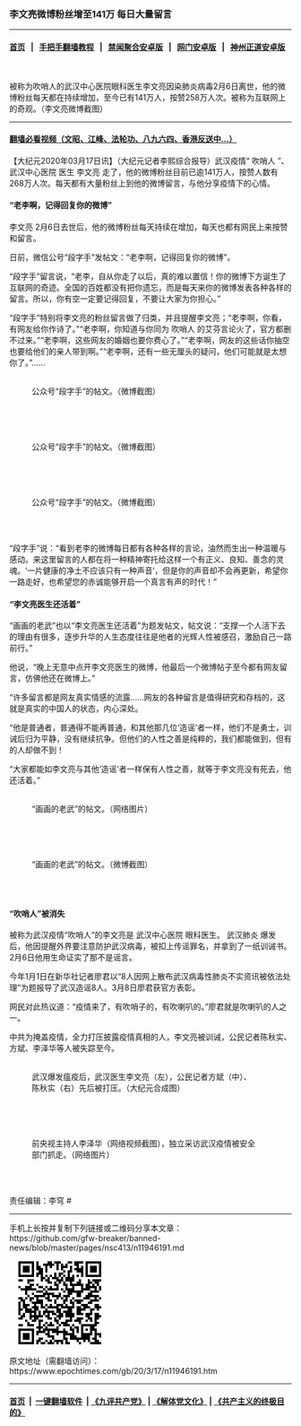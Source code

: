 ### 李文亮微博粉丝增至141万 每日大量留言
------------------------

#### [首页](https://github.com/gfw-breaker/banned-news/blob/master/README.md) &nbsp;&nbsp;|&nbsp;&nbsp; [手把手翻墙教程](https://github.com/gfw-breaker/guides/wiki) &nbsp;&nbsp;|&nbsp;&nbsp; [禁闻聚合安卓版](https://github.com/gfw-breaker/bn-android) &nbsp;&nbsp;|&nbsp;&nbsp; [网门安卓版](https://github.com/oGate2/oGate) &nbsp;&nbsp;|&nbsp;&nbsp; [神州正道安卓版](https://github.com/SzzdOgate/update) 



<div><img alt="" class="aligncenter wp-post-image" src="https://i.epochtimes.com/assets/uploads/2020/03/bebdceaf1bf0027e11d330e7c54aca99-600x400.jpg"/>
<div class="red16 caption">
 <p>
  被称为吹哨人的武汉中心医院眼科医生李文亮因染肺炎病毒2月6日离世，他的微博粉丝每天都在持续增加，至今已有141万人，按赞258万人次。被称为互联网上的奇观。（李文亮微博截图）
 </p>
</div>
</div><hr/>

#### [翻墙必看视频（文昭、江峰、法轮功、八九六四、香港反送中...）](https://github.com/gfw-breaker/banned-news/blob/master/pages/link3.md)

<div><p>
 【大纪元2020年03月17日讯】（大纪元记者李熙综合报导）武汉疫情“
 <ok href="https://www.epochtimes.com/gb/tag/%E5%90%B9%E5%93%A8%E4%BA%BA.html">
  吹哨人
 </ok>
 ”、
 <ok href="https://www.epochtimes.com/gb/tag/%E6%AD%A6%E6%B1%89%E4%B8%AD%E5%BF%83%E5%8C%BB%E9%99%A2.html">
  武汉中心医院
 </ok>
 医生
 <ok href="https://www.epochtimes.com/gb/tag/%E6%9D%8E%E6%96%87%E4%BA%AE.html">
  李文亮
 </ok>
 走了，他的微博粉丝目前已逾141万人，按赞人数有268万人次。每天都有大量粉丝上到他的微博留言，与他分享疫情下的心情。
</p>
<h4>
 “老李啊，记得回复你的微博”
</h4>
<p>
 <ok href="https://www.epochtimes.com/gb/tag/%E6%9D%8E%E6%96%87%E4%BA%AE.html">
  李文亮
 </ok>
 2月6日去世后，他的微博粉丝每天持续在增加，每天也都有网民上来按赞和留言。
</p>
<p>
 日前，微信公号“段字手”发帖文：“老李啊，记得回复你的微博”。
</p>
<p>
 “段字手”留言说，“老李，自从你走了以后，真的难以置信！你的微博下方诞生了互联网的奇迹。全国的百姓都没有把你遗忘，而是每天来你的微博发表各种各样的留言。所以，你有空一定要记得回复，不要让大家为你担心。”
</p>
<p>
 “段字手”特别将李文亮的粉丝留言做了归类，并且提醒李文亮；“老李啊，你看，有网友给你作诗了。”“老李啊，你知道与你同为
 <ok href="https://www.epochtimes.com/gb/tag/%E5%90%B9%E5%93%A8%E4%BA%BA.html">
  吹哨人
 </ok>
 的艾芬言论火了，官方都删不过来。”“老李啊，这些网友的婚姻也要你费心了。”“老李啊，网友的这些话你抽空也要给他们的亲人带到啊。”“老李啊，还有一些无厘头的疑问，他们可能就是太想你了。”……
</p>
<figure class="wp-caption aligncenter" id="attachment_11946257" style="width: 349px">
 <ok href="http://i.epochtimes.com/assets/uploads/2020/03/S__1433606.jpg">
  <img alt="" class="wp-image-11946257" src="http://i.epochtimes.com/assets/uploads/2020/03/S__1433606-450x450.jpg"/>
 </ok>
 <br/><figcaption class="wp-caption-text">
  公众号“段字手”的帖文。（微博截图）
 </figcaption><br/>
</figure><br/>
<figure class="wp-caption aligncenter" id="attachment_11946263" style="width: 364px">
 <ok href="http://i.epochtimes.com/assets/uploads/2020/03/S__1433605.jpg">
  <img alt="" class="wp-image-11946263" src="http://i.epochtimes.com/assets/uploads/2020/03/S__1433605-450x450.jpg"/>
 </ok>
 <br/><figcaption class="wp-caption-text">
  公众号“段字手”的帖文。（微博截图）
 </figcaption><br/>
</figure><br/>
<figure class="wp-caption aligncenter" id="attachment_11946264" style="width: 353px">
 <ok href="http://i.epochtimes.com/assets/uploads/2020/03/S__1433603.jpg">
  <img alt="" class="wp-image-11946264" src="http://i.epochtimes.com/assets/uploads/2020/03/S__1433603-450x450.jpg"/>
 </ok>
 <br/><figcaption class="wp-caption-text">
  公众号“段字手”的帖文。（微博截图）
 </figcaption><br/>
</figure><br/>
<p>
 “段字手”说：“看到老李的微博每日都有各种各样的言论，油然而生出一种温暖与感动。来这里留言的人都在将一种精神寄托给这样一个有正义、良知、善念的灵魂。‘一片健康的净土不应该只有一种声音’，但是你的声音却不会再更新，希望你一路走好，也希望您的赤诚能够开启一个真言有声的时代！”
</p>
<h4>
 “李文亮医生还活着”
</h4>
<p>
 “画画的老武”也以“李文亮医生还活着”为题发帖文，帖文说：“支撑一个人活下去的理由有很多，逐步升华的人生态度往往是他者的光辉人性被感召，激励自己一路前行。”
</p>
<p>
 他说，“晚上无意中点开李文亮医生的微博，他最后一个微博帖子至今都有网友留言，仿佛他还在微博上。”
</p>
<p>
 “许多留言都是网友真实情感的流露……网友的各种留言是值得研究和存档的，这就是真实的中国人的状态，内心深处。
</p>
<p>
 “他是普通者，普通得不能再普通，和其他那几位‘造谣’者一样，他们不是勇士，训诫后归为平静，没有继续抗争。但他们的人性之善是纯粹的，我们都能做到，但有的人却做不到！
</p>
<p>
 “大家都能如李文亮与其他‘造谣’者一样保有人性之善，就等于李文亮没有死去，他还活着。”
</p>
<figure class="wp-caption aligncenter" id="attachment_11946272" style="width: 331px">
 <ok href="http://i.epochtimes.com/assets/uploads/2020/03/1-20.jpg">
  <img alt="" class="wp-image-11946272" src="http://i.epochtimes.com/assets/uploads/2020/03/1-20-450x345.jpg"/>
 </ok>
 <br/><figcaption class="wp-caption-text">
  “画画的老武”的帖文。（网络图片）
 </figcaption><br/>
</figure><br/>
<figure class="wp-caption aligncenter" id="attachment_11946270" style="width: 356px">
 <ok href="http://i.epochtimes.com/assets/uploads/2020/03/S__1433602.jpg">
  <img alt="" class="wp-image-11946270" src="http://i.epochtimes.com/assets/uploads/2020/03/S__1433602-450x450.jpg"/>
 </ok>
 <br/><figcaption class="wp-caption-text">
  “画画的老武”的帖文。（微博截图）
 </figcaption><br/>
</figure><br/>
<h4>
 “吹哨人”被消失
</h4>
<p>
 被称为武汉疫情“吹哨人”的李文亮是
 <ok href="https://www.epochtimes.com/gb/tag/%E6%AD%A6%E6%B1%89%E4%B8%AD%E5%BF%83%E5%8C%BB%E9%99%A2.html">
  武汉中心医院
 </ok>
 眼科医生。
 <ok href="https://www.epochtimes.com/gb/tag/%E6%AD%A6%E6%B1%89%E8%82%BA%E7%82%8E.html">
  武汉肺炎
 </ok>
 爆发后，他因提醒外界要注意防护武汉病毒，被扣上传谣罪名，并拿到了一纸训诫书。2月6日他用生命证实了那不是谣言。
</p>
<p>
 今年1月1日在新华社记者廖君以“8人因网上散布武汉病毒性肺炎不实资讯被依法处理”为题报导了武汉造谣8人。3月8日廖君获官方表彰。
</p>
<p>
 网民对此热议道：“疫情来了，有吹哨子的，有吹喇叭的。”廖君就是吹喇叭的人之一。
</p>
<p>
 中共为掩盖疫情，全力打压披露疫情真相的人，李文亮被训诫，公民记者陈秋实、方斌、李泽华等人被失踪至今。
</p>
<figure class="wp-caption aligncenter" id="attachment_11859703" style="width: 399px">
 <ok href="http://i.epochtimes.com/assets/uploads/2020/02/305c02a7ec3daf646442b9e216a4036b.jpg">
  <img alt="" class="wp-image-11859703" src="http://i.epochtimes.com/assets/uploads/2020/02/305c02a7ec3daf646442b9e216a4036b-450x338.jpg"/>
 </ok>
 <br/><figcaption class="wp-caption-text">
  武汉爆发瘟疫后，武汉医生李文亮（左），公民记者方斌（中）、陈秋实（右）先后被打压。（大纪元合成图）
 </figcaption><br/>
</figure><br/>
<figure class="wp-caption aligncenter" id="attachment_11915211" style="width: 404px">
 <ok href="http://i.epochtimes.com/assets/uploads/2020/03/2020-3-4-coronavirus-report_10.jpg">
  <img alt="" class="wp-image-11915211" src="http://i.epochtimes.com/assets/uploads/2020/03/2020-3-4-coronavirus-report_10-450x253.jpg"/>
 </ok>
 <br/><figcaption class="wp-caption-text">
  前央视主持人李泽华（网络视频截图），独立采访武汉疫情被安全部门抓走。（网络图片）
 </figcaption><br/>
</figure><br/>
<p>
 责任编辑：李穹 #
</p>
</div>
<hr/>
手机上长按并复制下列链接或二维码分享本文章：<br/>
https://github.com/gfw-breaker/banned-news/blob/master/pages/nsc413/n11946191.md <br/>
<a href='https://github.com/gfw-breaker/banned-news/blob/master/pages/nsc413/n11946191.md'><img src='https://github.com/gfw-breaker/banned-news/blob/master/pages/nsc413/n11946191.md.png'/></a> <br/>
原文地址（需翻墙访问）：https://www.epochtimes.com/gb/20/3/17/n11946191.htm


------------------------
#### [首页](https://github.com/gfw-breaker/banned-news/blob/master/README.md) &nbsp;|&nbsp; [一键翻墙软件](https://github.com/gfw-breaker/nogfw/blob/master/README.md) &nbsp;| [《九评共产党》](https://github.com/gfw-breaker/9ping.md/blob/master/README.md#九评之一评共产党是什么) | [《解体党文化》](https://github.com/gfw-breaker/jtdwh.md/blob/master/README.md) | [《共产主义的终极目的》](https://github.com/gfw-breaker/gczydzjmd.md/blob/master/README.md)


<img src='http://gfw-breaker.win/banned-news/pages/nsc413/n11946191.md' width='0px' height='0px'/>